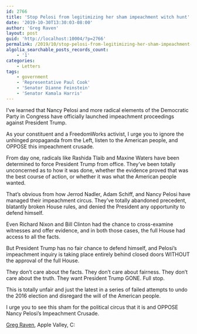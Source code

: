 ```yaml
---
id: 2766
title: 'Stop Pelosi from legitimizing her sham impeachment witch hunt'
date: '2019-10-30T13:30:03-08:00'
author: 'Greg Raven'
layout: post
guid: 'http://localhost:10004/?p=2766'
permalink: /2019/10/stop-pelosi-from-legitimizing-her-sham-impeachment-witch-hunt-2/
algolia_searchable_posts_records_count:
    - '1'
categories:
    - Letters
tags:
    - government
    - 'Representative Paul Cook'
    - 'Senator Dianne Feinstein'
    - 'Senator Kamala Harris'
---
```


I’ve learned that Nancy Pelosi and more radical elements of the Democratic Party in Congress have officially launched impeachment proceedings against President Trump.

As your constituent and a FreedomWorks activist, I urge you to ignore the unhinged propaganda from the Left, listen to the American people, and OPPOSE this impeachment crusade.

From day one, radicals like Rashida Tlaib and Maxine Waters have been determined to force President Trump from office. They’ve been totally unconcerned as to how it was done, whether the evidence proved that was the best course of action, or whether it was what the American people wanted.

That’s obvious from how Jerrod Nadler, Adam Schiff, and Nancy Pelosi have managed their impeachment circus. They’ve totally abandoned precedent, blatantly broken House rules, and denied the President any opportunity to defend himself.

Even Richard Nixon and Bill Clinton had the chance to cross-examine witnesses and offer evidence, and in both those cases, the full House had access to all the facts.

But President Trump has no fair chance to defend himself, and Pelosi’s impeachment inquiry is taking place entirely behind closed doors WITHOUT the approval of the full House.

They don’t care about the facts. They don’t care about fairness. They don’t care about the truth. They want President Trump GONE. Full stop.

This is totally unfair and just the latest in a series of failed attempts to undo the 2016 election and disregard the will of the American people.

I urge you to see this sham for the political circus that it is and OPPOSE Nancy Pelosi’s Impeachment Crusade.

[Greg Raven](https://www.gregraven.org/), Apple Valley, C:
